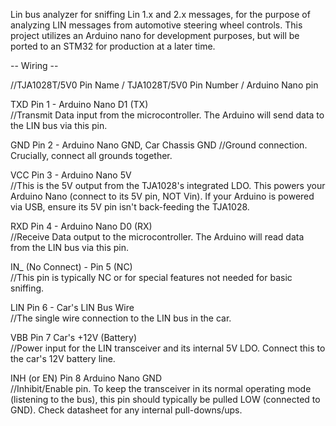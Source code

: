 Lin bus analyzer for sniffing Lin 1.x and 2.x messages, for the purpose of analyzing LIN messages from automotive steering wheel controls. This project utilizes an Arduino nano for development purposes, but will be ported to an STM32 for production at a later time.


-- Wiring --

//TJA1028T/5V0 Pin Name	/ TJA1028T/5V0 Pin Number / Arduino Nano pin

TXD	Pin 1	- Arduino Nano D1 (TX)	
//Transmit Data input from the microcontroller. The Arduino will send data to the LIN bus via this pin.

GND	Pin 2	- Arduino Nano GND, Car Chassis GND	
//Ground connection. Crucially, connect all grounds together.

VCC	Pin 3	- Arduino Nano 5V	
//This is the 5V output from the TJA1028's integrated LDO. This powers your Arduino Nano (connect to its 5V pin, NOT Vin). If your Arduino is powered via USB, ensure its 5V pin isn't back-feeding the TJA1028.

RXD	Pin 4	- Arduino Nano D0 (RX)	
//Receive Data output to the microcontroller. The Arduino will read data from the LIN bus via this pin.

IN_ (No Connect) - Pin 5 (NC)	
//This pin is typically NC or for special features not needed for basic sniffing.

LIN	Pin 6	- Car's LIN Bus Wire	
//The single wire connection to the LIN bus in the car.

VBB	Pin 7	Car's +12V (Battery)	
//Power input for the LIN transceiver and its internal 5V LDO. Connect this to the car's 12V battery line.

INH (or EN)	Pin 8	Arduino Nano GND	
//Inhibit/Enable pin. To keep the transceiver in its normal operating mode (listening to the bus), this pin should typically be pulled LOW (connected to GND). Check datasheet for any internal pull-downs/ups.
